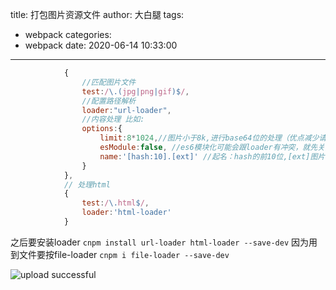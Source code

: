 title: 打包图片资源文件
author: 大白腿
tags:
  - webpack
categories:
  - webpack
date: 2020-06-14 10:33:00
---
```js
            {
                //匹配图片文件
                test:/\.(jpg|png|gif)$/,
                //配置路径解析
                loader:"url-loader",
                //内容处理 比如:
                options:{
                    limit:8*1024,//图片小于8k,进行base64位的处理（优点减少请求次数，缺点体积会更大）
                    esModule:false, //es6模块化可能会跟loader有冲突，就先关闭掉es6模块化解析
                    name:'[hash:10].[ext]' //起名：hash的前10位,[ext]图片的扩展名
                }
            },
            // 处理html
            {
                test:/\.html$/,
                loader:'html-loader'
            }
 ```
 之后要安装loader
 ``cnpm install url-loader html-loader --save-dev``
 因为用到文件要按file-loader
 ``cnpm i file-loader --save-dev``


![upload successful](/images/pasted-22.png)